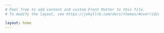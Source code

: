 ```yaml
---
# Feel free to add content and custom Front Matter to this file.
# To modify the layout, see https://jekyllrb.com/docs/themes/#overriding-theme-defaults

layout: home
---
```

<style>

/*
main { display: block; background-color: powderblue; /* Default value of `display` of `main` element is 'inline' in IE 11. */ }

html, body, h1, h2, h3, h4, h5, h6, p{
 font-family:  "Courier New", Courier, monospace;  
    color: white;
}

.site-header { height: 150px; background-image: url("https://i.imgur.com/yVSwoDz.png");  border-top: 5px solid #424242; border-bottom: 1px solid #e8e8e8; min-height: 55.95px; position: relative; background-size: cover;  background-repeat: no-repeat; background-color: powderblue;}

.site-footer { background-color: burlywood; border-top: 1px solid #e8e8e8; padding: 30px 0; }

.footer-col-wrapper { font-size: 13px; color: #828282; margin-left: -15px; }

*/
</style
<html>
<marquee style="color:black;font-size: 20pt" behavior="scroll" direction="left"><i>Welcome to my blog site!</I></marquee>
</html>
